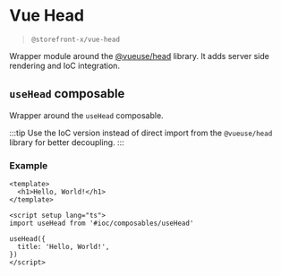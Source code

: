 # Vue Head

> `@storefront-x/vue-head`

Wrapper module around the [@vueuse/head](https://github.com/vueuse/head) library. It adds server side rendering and IoC integration.

## `useHead` composable

Wrapper around the `useHead` composable.

:::tip
Use the IoC version instead of direct import from the `@vueuse/head` library for better decoupling.
:::

### Example

```vue
<template>
  <h1>Hello, World!</h1>
</template>

<script setup lang="ts">
import useHead from '#ioc/composables/useHead'

useHead({
  title: 'Hello, World!',
})
</script>
```
